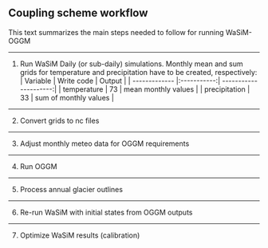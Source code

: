 ## Coupling scheme workflow
This text summarizes the main steps needed to follow for running WaSiM-OGGM
_____

1. Run WaSiM
Daily (or sub-daily) simulations. Monthly mean and sum grids for temperature and precipitation have to be created, respectively:
| Variable      | Write code  | Output                |
| ------------- |:-----------:| ---------------------:|
| temperature   | 73          | mean monthly values   |
| precipitation | 33          | sum of monthly values |

_____
2. Convert grids to nc files


_____
3. Adjust monthly meteo data for OGGM requirements


_____
4. Run OGGM


_____
5. Process annual glacier outlines


_____
6. Re-run WaSiM with initial states from OGGM outputs


_____
7. Optimize WaSiM results (calibration)
